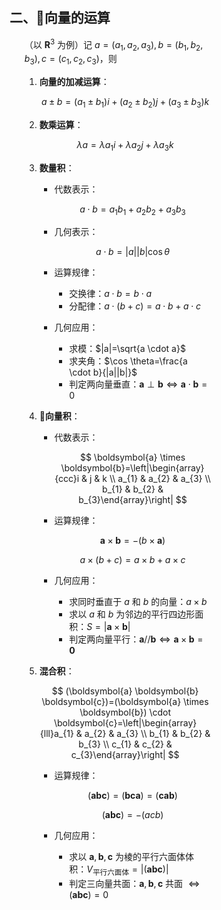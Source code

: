 <div style="float: left; width: 64%; padding: 1%;">

## 二、🌟向量的运算

<ul>

（以 $\mathbf{R}^{3}$ 为例）记 $a=\left(a_{1}, a_{2}, a_{3}\right), b=\left(b_{1}, b_{2}, b_{3}\right), c=\left(c_{1}, c_{2}, c_{3}\right)$，则

1. **向量的加减运算**：

   $$
   a \pm b=\left(a_{1} \pm b_{1}\right) i+\left(a_{2} \pm b_{2}\right) j+\left(a_{3} \pm b_{3}\right) k
   $$

2. **数乘运算**：

   $$
   \lambda a=\lambda a_{1} i+\lambda a_{2} j+\lambda a_{3} k
   $$

3. **数量积**：

   - 代数表示：

     $$
     a \cdot b=a_{1} b_{1}+a_{2} b_{2}+a_{3} b_{3}
     $$

   - 几何表示：

     $$
     a \cdot b=|a| |b| \cos \theta
     $$

   - 运算规律：
     - 交换律：$a \cdot b=b \cdot a$
     - 分配律：$a \cdot(b+c)=a \cdot b+a \cdot c$

   - 几何应用：
     - 求模：$|a|=\sqrt{a \cdot a}$
     - 求夹角：$\cos \theta=\frac{a \cdot b}{|a||b|}$
     - 判定两向量垂直：$\boldsymbol{a} \perp \boldsymbol{b} \Leftrightarrow \boldsymbol{a} \cdot \boldsymbol{b}=0$

4. 🌟**向量积**：

   - 代数表示：

     $$
     \boldsymbol{a} \times \boldsymbol{b}=\left|\begin{array}{ccc}i & j & k \\ a_{1} & a_{2} & a_{3} \\ b_{1} & b_{2} & b_{3}\end{array}\right|
     $$

   - 运算规律：

     $$
     \boldsymbol{a} \times \boldsymbol{b}=-(b \times \boldsymbol{a})
     $$

     $$
     a \times(b+c)=a \times b+a \times c
     $$

   - 几何应用：
     - 求同时垂直于 $a$ 和 $b$ 的向量：$a \times b$
     - 求以 $a$ 和 $b$ 为邻边的平行四边形面积：$S=|\boldsymbol{a} \times \boldsymbol{b}|$
     - 判定两向量平行：$\boldsymbol{a} // \boldsymbol{b} \Leftrightarrow \boldsymbol{a} \times \boldsymbol{b}=\mathbf{0}$

5. **混合积**：

   $$
   (\boldsymbol{a} \boldsymbol{b} \boldsymbol{c})=(\boldsymbol{a} \times \boldsymbol{b}) \cdot \boldsymbol{c}=\left|\begin{array}{lll}a_{1} & a_{2} & a_{3} \\ b_{1} & b_{2} & b_{3} \\ c_{1} & c_{2} & c_{3}\end{array}\right|
   $$

   - 运算规律：

     $$
     (\boldsymbol{a} \boldsymbol{b} \boldsymbol{c})=(\boldsymbol{b} \boldsymbol{c} \boldsymbol{a})=(\boldsymbol{c} \boldsymbol{a} \boldsymbol{b})
     $$

     $$
     (\boldsymbol{a} \boldsymbol{b} \boldsymbol{c})=-(a c b)
     $$

   - 几何应用：
     - 求以 $\boldsymbol{a}, \boldsymbol{b}, \boldsymbol{c}$ 为棱的平行六面体体积：$V_{\text{平行六面体}}=|(\boldsymbol{a} \boldsymbol{b} \boldsymbol{c})|$
     - 判定三向量共面：$\boldsymbol{a}, \boldsymbol{b}, \boldsymbol{c}$ 共面 $\Leftrightarrow (\boldsymbol{a} \boldsymbol{b} \boldsymbol{c})=0$

</ul>

</ul>
</div>
<div style="float: right; width: 26%; padding: 1%;">

</div>
<div style="clear: both;"></div>
